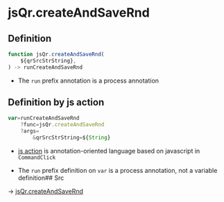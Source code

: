# jsQr.createAndSaveRnd

## Definition

```js.js
function jsQr.createAndSaveRnd(
	${qrSrcStrString},
) -> runCreateAndSaveRnd
```

- The `run` prefix annotation is a process annotation
## Definition by js action

```js.js
var=runCreateAndSaveRnd
	?func=jsQr.createAndSaveRnd
	?args=
		&qrSrcStrString=${String}
```

- [js action](#) is annotation-oriented language based on javascript in `CommandClick`

- The `run` prefix definition on `var` is a process annotation, not a variable definition## Src

-> [jsQr.createAndSaveRnd](https://github.com/puutaro/CommandClick/blob/master/app/src/main/java/com/puutaro/commandclick/fragment_lib/terminal_fragment/js_interface/qr/JsQr.kt#L260)


